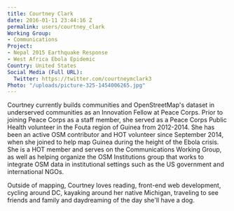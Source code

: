 ```yaml
---
title: Courtney Clark
date: 2016-01-11 23:44:16 Z
permalink: users/courtney_clark
Working Group:
- Communications
Project:
- Nepal 2015 Earthquake Response
- West Africa Ebola Epidemic
Country: United States
Social Media (Full URL):
  Twitter: https://twitter.com/courtneymclark3
Photo: "/uploads/picture-325-1454006265.jpg"
---
```


<p>Courtney currently builds communities and OpenStreetMap's dataset in underserved communities as an Innovation Fellow at Peace Corps. Prior to joining Peace Corps as a staff member, she served as a Peace Corps Public Health volunteer in the Fouta region of Guinea from 2012-2014. She has been an active OSM contributor and HOT volunteer since September 2014, when she joined to help map Guinea during the height of the Ebola crisis. She is a HOT member and serves on the Communications Working Group, as well as helping organize the OSM Institutions group that works to integrate OSM data in institutional settings such as the US government and international NGOs.&nbsp;</p><p>Outside of mapping, Courtney loves reading, front-end web development, cycling around DC, kayaking around her native Michigan, traveling to see friends and family and daydreaming of the day she'll have a dog.&nbsp;</p>
